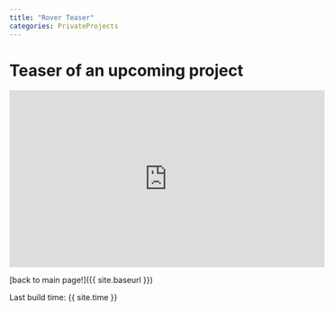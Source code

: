 ```yaml
---
title: "Rover Teaser"
categories: PrivateProjects
---
```


# Teaser of an upcoming project

<iframe width="560" height="315" src="https://www.youtube.com/embed/QWU-lTMzBdI" frameborder="0" allowfullscreen></iframe>

[back to main page!]({{ site.baseurl }})

Last build time: {{ site.time }}
